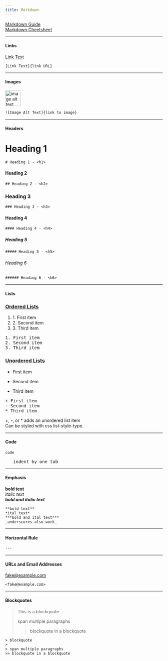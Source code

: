 ```yaml
---
title: Markdown
---
```


[Markdown Guide](https://www.markdownguide.org/basic-syntax/)   
[Markdown Cheetsheet](https://www.code2bits.com/assets/cheat-sheets/cheatsheet-markdown.pdf)

---

#### Links

[Link Text](#)

    [Link Text]{link URL}

---

#### Images

<img src="https://image.flaticon.com/icons/png/512/23/23765.png" alt="image alt text" style="width: 50px;"/><br/>

    ![Image Alt Text]{link to image}
    
---

#### Headers


# Heading 1

    # Heading 1 - <h1>

#### Heading 2

    ## Heading 2 - <h2>

### Heading 3

    ### Heading 3 - <h3>

#### Heading 4

    #### Heading 4 - <h4>

##### Heading 5

    ##### Heading 5 - <h5>

###### Heading 6

    ###### Heading 6 - <h6>

---

#### Lists

<h3><u>Ordered Lists</u></h3>

1.  1\. First item
2.  2\. Second item
3.  3\. Third item

<pre>1. First item<br/>2. Second item<br/>3. Third item</pre>


<h3><u>Unordered Lists</u></h3>


+   First item
*   Second item
-   Third item

<pre>+ First item<br/>- Second item<br/>* Third item</pre>

+, -, or * adds an unordered list item<br/>
Can be styled with css list-style-type.

---

#### Code



    code

<pre>   indent by one tab</pre>

---

#### Emphasis

**bold text**<br/>
*italic text*<br/>
***bold and italic text***

    **bold text** 
    *ital text*
    ***bold and ital text***
    _underscores also work_

---

#### Horizontal Rule

    ---

---

#### URLs and Email Addresses


<fake@example.com>

    <fake@example.com>


---

#### Blockquotes

> This is a blockquote
>
> span multiple paragraphs
>> blockquote in a blockquote

    > blockquote
    >
    > span multiple paragraphs
    >> blockquote in a blockquote
